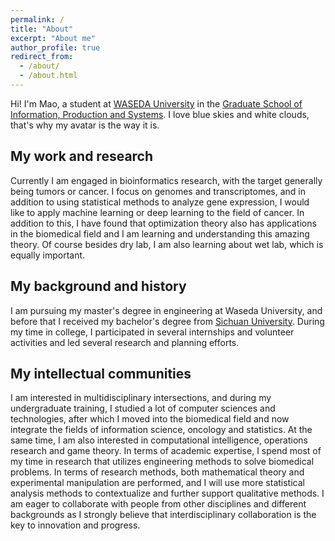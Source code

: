 ```yaml
---
permalink: /
title: "About"
excerpt: "About me"
author_profile: true
redirect_from: 
  - /about/
  - /about.html
---
```


Hi! I'm Mao, a student at [WASEDA University](https://www.waseda.jp/top/en/) in the [Graduate School of Information, Production and Systems](https://www.waseda.jp/fsci/gips/en/). I love blue skies and white clouds, that's why my avatar is the way it is.

## My work and research
Currently I am engaged in bioinformatics research, with the target generally being tumors or cancer. I focus on genomes and transcriptomes, and in addition to using statistical methods to analyze gene expression, I would like to apply machine learning or deep learning to the field of cancer. In addition to this, I have found that optimization theory also has applications in the biomedical field and I am learning and understanding this amazing theory. Of course besides dry lab, I am also learning about wet lab, which is equally important.

## My background and history
I am pursuing my master's degree in engineering at Waseda University, and before that I received my bachelor's degree from [Sichuan University](https://en.scu.edu.cn/). During my time in college, I participated in several internships and volunteer activities and led several research and planning efforts.

## My intellectual communities
I am interested in multidisciplinary intersections, and during my undergraduate training, I studied a lot of computer sciences and technologies, after which I moved into the biomedical field and now integrate the fields of information science, oncology and statistics. At the same time, I am also interested in computational intelligence, operations research and game theory. In terms of academic expertise, I spend most of my time in research that utilizes engineering methods to solve biomedical problems. In terms of research methods, both mathematical theory and experimental manipulation are performed, and I will use more statistical analysis methods to contextualize and further support qualitative methods. I am eager to collaborate with people from other disciplines and different backgrounds as I strongly believe that interdisciplinary collaboration is the key to innovation and progress.
